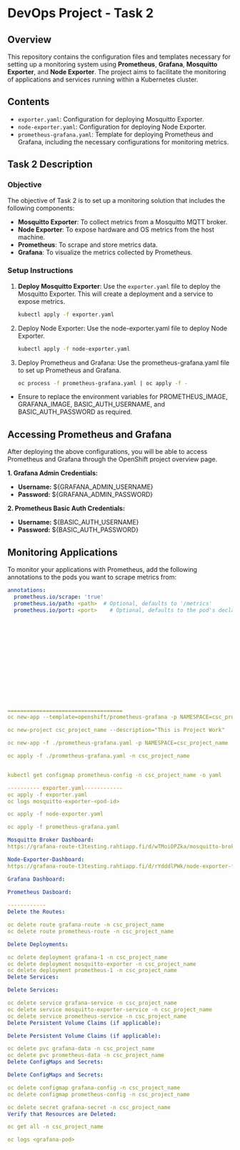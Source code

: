 # DevOps Project - Task 2

## Overview

This repository contains the configuration files and templates necessary for setting up a monitoring system using **Prometheus**, **Grafana**, **Mosquitto Exporter**, and **Node Exporter**. The project aims to facilitate the monitoring of applications and services running within a Kubernetes cluster.

## Contents

- `exporter.yaml`: Configuration for deploying Mosquitto Exporter.
- `node-exporter.yaml`: Configuration for deploying Node Exporter.
- `prometheus-grafana.yaml`: Template for deploying Prometheus and Grafana, including the necessary configurations for monitoring metrics.

## Task 2 Description

### Objective

The objective of Task 2 is to set up a monitoring solution that includes the following components:

- **Mosquitto Exporter**: To collect metrics from a Mosquitto MQTT broker.
- **Node Exporter**: To expose hardware and OS metrics from the host machine.
- **Prometheus**: To scrape and store metrics data.
- **Grafana**: To visualize the metrics collected by Prometheus.

### Setup Instructions

1. **Deploy Mosquitto Exporter**:
   Use the `exporter.yaml` file to deploy the Mosquitto Exporter. This will create a deployment and a service to expose metrics.

   ```bash
   kubectl apply -f exporter.yaml
   ```
   
2. Deploy Node Exporter: Use the node-exporter.yaml file to deploy Node Exporter.
   ```bash
   kubectl apply -f node-exporter.yaml
   ```

3. Deploy Prometheus and Grafana: Use the prometheus-grafana.yaml file to set up Prometheus and Grafana.
   ```bash
   oc process -f prometheus-grafana.yaml | oc apply -f -
   ```
- Ensure to replace the environment variables for PROMETHEUS_IMAGE, GRAFANA_IMAGE, BASIC_AUTH_USERNAME, and BASIC_AUTH_PASSWORD as required.

## Accessing Prometheus and Grafana
After deploying the above configurations, you will be able to access Prometheus and Grafana through the OpenShift project overview page.

**1. Grafana Admin Credentials:**

- **Username:** ${GRAFANA_ADMIN_USERNAME}
- **Password:** ${GRAFANA_ADMIN_PASSWORD}

**2. Prometheus Basic Auth Credentials:**

- **Username:** ${BASIC_AUTH_USERNAME}
- **Password:** ${BASIC_AUTH_PASSWORD}

## Monitoring Applications
To monitor your applications with Prometheus, add the following annotations to the pods you want to scrape metrics from:
```yaml
annotations:
  prometheus.io/scrape: 'true'
  prometheus.io/path: <path>  # Optional, defaults to '/metrics'
  prometheus.io/port: <port>    # Optional, defaults to the pod's declared port















====================================
oc new-app --template=openshift/prometheus-grafana -p NAMESPACE=csc_project_name

oc new-project csc_project_name --description="This is Project Work"

oc new-app -f ./prometheus-grafana.yaml -p NAMESPACE=csc_project_name

oc apply -f ./prometheus-grafana.yaml -n csc_project_name


kubectl get configmap prometheus-config -n csc_project_name -o yaml

---------- exporter.yaml------------
oc apply -f exporter.yaml
oc logs mosquitto-exporter-<pod-id>

oc apply -f node-exporter.yaml

oc apply -f prometheus-grafana.yaml

Mosquitto Broker Dashboard: 
https://grafana-route-t3testing.rahtiapp.fi/d/wTMoiOPZka/mosquitto-broker?orgId=1&refresh=5s

Node-Exporter-Dashboard:
https://grafana-route-t3testing.rahtiapp.fi/d/rYdddlPWk/node-exporter-full?orgId=1&var-datasource=prometheus&var-job=node-exporter&var-node=node-exporter-service.t3testing.svc:9100&var-diskdevices=%5Ba-z%5D%2B%7Cnvme%5B0-9%5D%2Bn%5B0-9%5D%2B%7Cmmcblk%5B0-9%5D%2B

Grafana Dashboard:
       
Prometheus Dasboard:

------------
Delete the Routes:

oc delete route grafana-route -n csc_project_name
oc delete route prometheus-route -n csc_project_name

Delete Deployments:

oc delete deployment grafana-1 -n csc_project_name
oc delete deployment mosquitto-exporter -n csc_project_name
oc delete deployment prometheus-1 -n csc_project_name
Delete Services:

Delete Services:

oc delete service grafana-service -n csc_project_name
oc delete service mosquitto-exporter-service -n csc_project_name
oc delete service prometheus-service -n csc_project_name
Delete Persistent Volume Claims (if applicable):

Delete Persistent Volume Claims (if applicable):

oc delete pvc grafana-data -n csc_project_name
oc delete pvc prometheus-data -n csc_project_name
Delete ConfigMaps and Secrets:

Delete ConfigMaps and Secrets:

oc delete configmap grafana-config -n csc_project_name
oc delete configmap prometheus-config -n csc_project_name

oc delete secret grafana-secret -n csc_project_name
Verify that Resources are Deleted:

oc get all -n csc_project_name

oc logs <grafana-pod>
